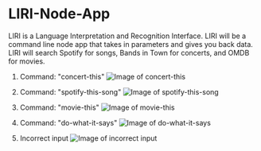 # LIRI-Node-App
LIRI is a Language Interpretation and Recognition Interface. LIRI will be a command line node app that takes in parameters and gives you back data. LIRI will search Spotify for songs, Bands in Town for concerts, and OMDB for movies.

1. Command: "concert-this"
![Image of concert-this ](/images/concert-this)

2. Command: "spotify-this-song"
![Image of spotify-this-song ](/images/spotify-this-song)

3. Command: "movie-this"
![Image of movie-this ](/images/movie-this)

4. Command: "do-what-it-says"
![Image of do-what-it-says](/images/IncorrectInput)

5. Incorrect input
![Image of incorrect input ](/images/do-what-it-says)
